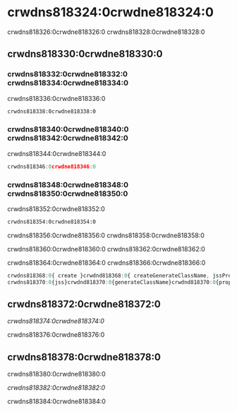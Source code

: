 # crwdns818324:0crwdne818324:0

<p class="description">crwdns818326:0crwdne818326:0 crwdns818328:0crwdne818328:0</p>

## crwdns818330:0crwdne818330:0

### crwdns818332:0crwdne818332:0 crwdns818334:0crwdne818334:0

crwdns818336:0crwdne818336:0

```html
crwdns818338:0crwdne818338:0
```

### crwdns818340:0crwdne818340:0 crwdns818342:0crwdne818342:0

crwdns818344:0crwdne818344:0

```js
crwdns818346:0crwdne818346:0
```

### crwdns818348:0crwdne818348:0 crwdns818350:0crwdne818350:0

crwdns818352:0crwdne818352:0

```sh
crwdns818354:0crwdne818354:0
```

crwdns818356:0crwdne818356:0 crwdns818358:0crwdne818358:0

crwdns818360:0crwdne818360:0 crwdns818362:0crwdne818362:0

crwdns818364:0crwdne818364:0 crwdns818366:0crwdne818366:0

```jsx
crwdns818368:0{ create }crwdnd818368:0{ createGenerateClassName, jssPreset }crwdne818368:0
crwdns818370:0{jss}crwdnd818370:0{generateClassName}crwdnd818370:0{props.children}crwdne818370:0
```

## crwdns818372:0crwdne818372:0

*crwdns818374:0crwdne818374:0*

crwdns818376:0crwdne818376:0

## crwdns818378:0crwdne818378:0

crwdns818380:0crwdne818380:0

*crwdns818382:0crwdne818382:0*

crwdns818384:0crwdne818384:0